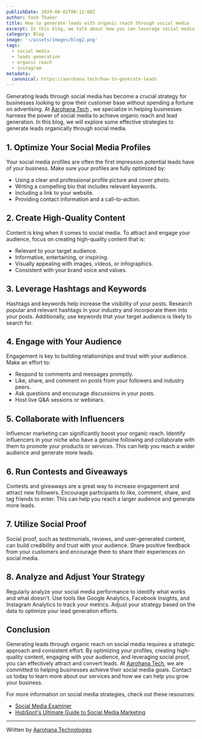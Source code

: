 ```yaml
---
publishDate: 2024-08-02T00:12:00Z
author: Yash Thaker
title: How to generate leads with organic reach through social media
excerpt: In this blog, we talk about how you can leverage social media to generate leads.
category: Blog
image: '~/assets/images/blog2.png' 
tags:
  - social media
  - leads generation
  - organic reach
  - instagram
metadata:
  canonical: https://aarohana.tech/how-to-generate-leads
---
```


 Generating leads through social media has become a crucial strategy for businesses looking to grow their customer base without spending a fortune on advertising. At [Aarohana Tech](https://aarohana.tech) , we specialize in helping businesses harness the power of social media to achieve organic reach and lead generation. In this blog, we will explore some effective strategies to generate leads organically through social media.

## 1. Optimize Your Social Media Profiles

Your social media profiles are often the first impression potential leads have of your business. Make sure your profiles are fully optimized by:

- Using a clear and professional profile picture and cover photo.
- Writing a compelling bio that includes relevant keywords.
- Including a link to your website.
- Providing contact information and a call-to-action.

## 2. Create High-Quality Content

Content is king when it comes to social media. To attract and engage your audience, focus on creating high-quality content that is:

- Relevant to your target audience.
- Informative, entertaining, or inspiring.
- Visually appealing with images, videos, or infographics.
- Consistent with your brand voice and values.

## 3. Leverage Hashtags and Keywords

Hashtags and keywords help increase the visibility of your posts. Research popular and relevant hashtags in your industry and incorporate them into your posts. Additionally, use keywords that your target audience is likely to search for.

## 4. Engage with Your Audience

Engagement is key to building relationships and trust with your audience. Make an effort to:

- Respond to comments and messages promptly.
- Like, share, and comment on posts from your followers and industry peers.
- Ask questions and encourage discussions in your posts.
- Host live Q&A sessions or webinars.

## 5. Collaborate with Influencers

Influencer marketing can significantly boost your organic reach. Identify influencers in your niche who have a genuine following and collaborate with them to promote your products or services. This can help you reach a wider audience and generate more leads.

## 6. Run Contests and Giveaways

Contests and giveaways are a great way to increase engagement and attract new followers. Encourage participants to like, comment, share, and tag friends to enter. This can help you reach a larger audience and generate more leads.

## 7. Utilize Social Proof

Social proof, such as testimonials, reviews, and user-generated content, can build credibility and trust with your audience. Share positive feedback from your customers and encourage them to share their experiences on social media.

## 8. Analyze and Adjust Your Strategy

Regularly analyze your social media performance to identify what works and what doesn't. Use tools like Google Analytics, Facebook Insights, and Instagram Analytics to track your metrics. Adjust your strategy based on the data to optimize your lead generation efforts.

## Conclusion

Generating leads through organic reach on social media requires a strategic approach and consistent effort. By optimizing your profiles, creating high-quality content, engaging with your audience, and leveraging social proof, you can effectively attract and convert leads. At [Aarohana Tech](https://aarohana.tech), we are committed to helping businesses achieve their social media goals. Contact us today to learn more about our services and how we can help you grow your business.

For more information on social media strategies, check out these resources:

- [Social Media Examiner](https://www.socialmediaexaminer.com/)
- [HubSpot's Ultimate Guide to Social Media Marketing](https://blog.hubspot.com/marketing/social-media-marketing)

---

Written by [Aarohana Technologies](https://aarohana.tech)

